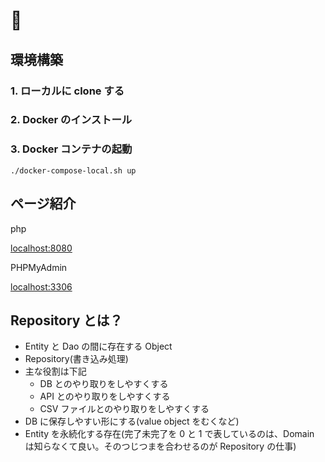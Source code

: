 # 🐳

## 環境構築

### 1. ローカルに clone する

### 2. Docker のインストール

### 3. Docker コンテナの起動

```
./docker-compose-local.sh up
```

## ページ紹介

php

[localhost:8080](http://localhost:8080)

PHPMyAdmin

[localhost:3306](http://localhost:3306)

## Repository とは？

- Entity と Dao の間に存在する Object
- Repository(書き込み処理)
- 主な役割は下記
  - DB とのやり取りをしやすくする
  - API とのやり取りをしやすくする
  - CSV ファイルとのやり取りをしやすくする
- DB に保存しやすい形にする(value object をむくなど)
- Entity を永続化する存在(完了未完了を 0 と 1 で表しているのは、Domain は知らなくて良い。そのつじつまを合わせるのが Repository の仕事)
